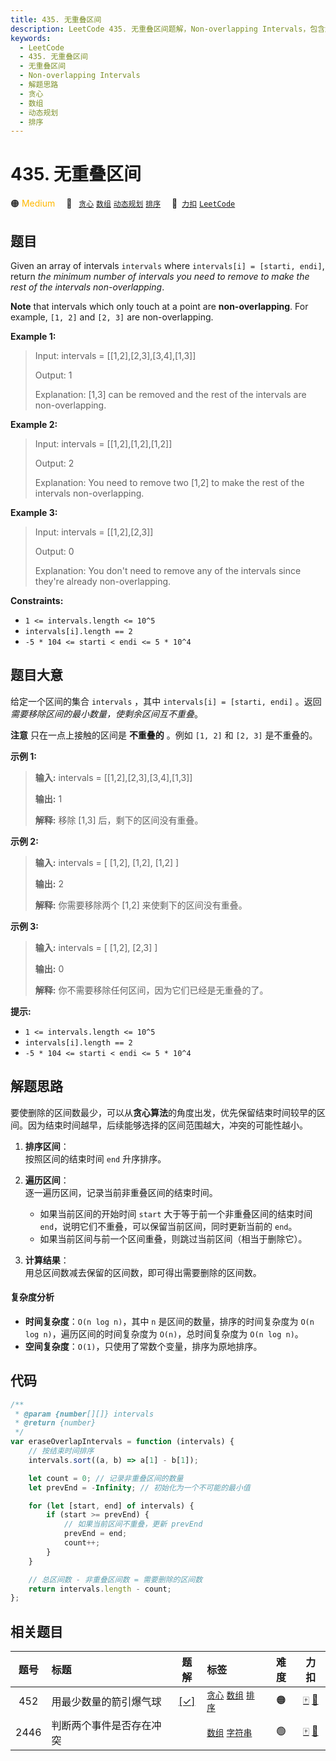 ```yaml
---
title: 435. 无重叠区间
description: LeetCode 435. 无重叠区间题解，Non-overlapping Intervals，包含解题思路、复杂度分析以及完整的 JavaScript 代码实现。
keywords:
  - LeetCode
  - 435. 无重叠区间
  - 无重叠区间
  - Non-overlapping Intervals
  - 解题思路
  - 贪心
  - 数组
  - 动态规划
  - 排序
---
```


# 435. 无重叠区间

🟠 <font color=#ffb800>Medium</font>&emsp; 🔖&ensp; [`贪心`](/tag/greedy.md) [`数组`](/tag/array.md) [`动态规划`](/tag/dynamic-programming.md) [`排序`](/tag/sorting.md)&emsp; 🔗&ensp;[`力扣`](https://leetcode.cn/problems/non-overlapping-intervals) [`LeetCode`](https://leetcode.com/problems/non-overlapping-intervals)

## 题目

Given an array of intervals `intervals` where `intervals[i] = [starti, endi]`,
return _the minimum number of intervals you need to remove to make the rest of
the intervals non-overlapping_.

**Note** that intervals which only touch at a point are **non-overlapping**.
For example, `[1, 2]` and `[2, 3]` are non-overlapping.

**Example 1:**

> Input: intervals = [[1,2],[2,3],[3,4],[1,3]]
>
> Output: 1
>
> Explanation: [1,3] can be removed and the rest of the intervals are non-overlapping.

**Example 2:**

> Input: intervals = [[1,2],[1,2],[1,2]]
>
> Output: 2
>
> Explanation: You need to remove two [1,2] to make the rest of the intervals non-overlapping.

**Example 3:**

> Input: intervals = [[1,2],[2,3]]
>
> Output: 0
>
> Explanation: You don't need to remove any of the intervals since they're already non-overlapping.

**Constraints:**

- `1 <= intervals.length <= 10^5`
- `intervals[i].length == 2`
- `-5 * 104 <= starti < endi <= 5 * 10^4`

## 题目大意

给定一个区间的集合 `intervals` ，其中 `intervals[i] = [starti, endi]` 。返回 _需要移除区间的最小数量，使剩余区间互不重叠_。

**注意** 只在一点上接触的区间是 **不重叠的** 。例如 `[1, 2]` 和 `[2, 3]` 是不重叠的。

**示例 1:**

> **输入:** intervals = [[1,2],[2,3],[3,4],[1,3]]
>
> **输出:** 1
>
> **解释:** 移除 [1,3] 后，剩下的区间没有重叠。

**示例 2:**

> **输入:** intervals = [ [1,2], [1,2], [1,2] ]
>
> **输出:** 2
>
> **解释:** 你需要移除两个 [1,2] 来使剩下的区间没有重叠。

**示例 3:**

> **输入:** intervals = [ [1,2], [2,3] ]
>
> **输出:** 0
>
> **解释:** 你不需要移除任何区间，因为它们已经是无重叠的了。

**提示:**

- `1 <= intervals.length <= 10^5`
- `intervals[i].length == 2`
- `-5 * 104 <= starti < endi <= 5 * 10^4`

## 解题思路

要使删除的区间数最少，可以从**贪心算法**的角度出发，优先保留结束时间较早的区间。因为结束时间越早，后续能够选择的区间范围越大，冲突的可能性越小。

1. **排序区间**：  
   按照区间的结束时间 `end` 升序排序。

2. **遍历区间**：  
   逐一遍历区间，记录当前非重叠区间的结束时间。

   - 如果当前区间的开始时间 `start` 大于等于前一个非重叠区间的结束时间 `end`，说明它们不重叠，可以保留当前区间，同时更新当前的 `end`。
   - 如果当前区间与前一个区间重叠，则跳过当前区间（相当于删除它）。

3. **计算结果**：  
   用总区间数减去保留的区间数，即可得出需要删除的区间数。

#### 复杂度分析

- **时间复杂度**：`O(n log n)`，其中 `n` 是区间的数量，排序的时间复杂度为 `O(n log n)`，遍历区间的时间复杂度为 `O(n)`，总时间复杂度为 `O(n log n)`。
- **空间复杂度**：`O(1)`，只使用了常数个变量，排序为原地排序。

## 代码

```javascript
/**
 * @param {number[][]} intervals
 * @return {number}
 */
var eraseOverlapIntervals = function (intervals) {
	// 按结束时间排序
	intervals.sort((a, b) => a[1] - b[1]);

	let count = 0; // 记录非重叠区间的数量
	let prevEnd = -Infinity; // 初始化为一个不可能的最小值

	for (let [start, end] of intervals) {
		if (start >= prevEnd) {
			// 如果当前区间不重叠，更新 prevEnd
			prevEnd = end;
			count++;
		}
	}

	// 总区间数 - 非重叠区间数 = 需要删除的区间数
	return intervals.length - count;
};
```

## 相关题目

<!-- prettier-ignore -->
| 题号 | 标题 | 题解 | 标签 | 难度 | 力扣 |
| :------: | :------ | :------: | :------ | :------: | :------: |
| 452 | 用最少数量的箭引爆气球 | [[✓]](/problem/0452.md) |  [`贪心`](/tag/greedy.md) [`数组`](/tag/array.md) [`排序`](/tag/sorting.md) | 🟠 | [🀄️](https://leetcode.cn/problems/minimum-number-of-arrows-to-burst-balloons) [🔗](https://leetcode.com/problems/minimum-number-of-arrows-to-burst-balloons) |
| 2446 | 判断两个事件是否存在冲突 |  |  [`数组`](/tag/array.md) [`字符串`](/tag/string.md) | 🟢 | [🀄️](https://leetcode.cn/problems/determine-if-two-events-have-conflict) [🔗](https://leetcode.com/problems/determine-if-two-events-have-conflict) |